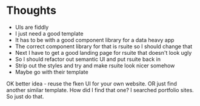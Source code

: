 # Thoughts

- UIs are fiddly 
- I just need a good template
- It has to be with a good component library for a data heavy app
- The correct component library for that is rsuite so I should change that
- Next I have to get a good landing page for rsuite that doesn't look ugly
- So I should refactor out semantic UI and put rsuite back in
- Strip out the styles and try and make rsuite look nicer somehow
- Maybe go with their template

OK better idea - reuse the fken UI for your own website.
OR just find another similar template.
How did I find that one? I searched portfolio sites. So just do that.